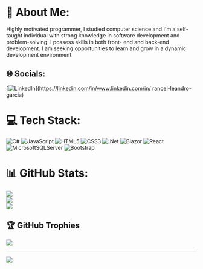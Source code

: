 # 💫 About Me:
Highly motivated programmer, I studied computer science and I'm a self-taught individual with strong knowledge in software development and problem-solving. I possess skills in both front- end and back-end development. I am seeking opportunities to learn and grow in a dynamic development environment.


## 🌐 Socials:
[![LinkedIn](https://img.shields.io/badge/LinkedIn-%230077B5.svg?logo=linkedin&logoColor=white)](https://linkedin.com/in/www.linkedin.com/in/ rancel-leandro-garcia) 

# 💻 Tech Stack:
![C#](https://img.shields.io/badge/c%23-%23239120.svg?style=for-the-badge&logo=c-sharp&logoColor=white) ![JavaScript](https://img.shields.io/badge/javascript-%23323330.svg?style=for-the-badge&logo=javascript&logoColor=%23F7DF1E) ![HTML5](https://img.shields.io/badge/html5-%23E34F26.svg?style=for-the-badge&logo=html5&logoColor=white) ![CSS3](https://img.shields.io/badge/css3-%231572B6.svg?style=for-the-badge&logo=css3&logoColor=white) ![.Net](https://img.shields.io/badge/.NET-5C2D91?style=for-the-badge&logo=.net&logoColor=white) ![Blazor](https://img.shields.io/badge/blazor-%235C2D91.svg?style=for-the-badge&logo=blazor&logoColor=white) ![React](https://img.shields.io/badge/react-%2320232a.svg?style=for-the-badge&logo=react&logoColor=%2361DAFB) ![MicrosoftSQLServer](https://img.shields.io/badge/Microsoft%20SQL%20Server-CC2927?style=for-the-badge&logo=microsoft%20sql%20server&logoColor=white) ![Bootstrap](https://img.shields.io/badge/bootstrap-%238511FA.svg?style=for-the-badge&logo=bootstrap&logoColor=white)
# 📊 GitHub Stats:
![](https://github-readme-stats.vercel.app/api?username=RncH2&theme=calm&hide_border=false&include_all_commits=false&count_private=true)<br/>
![](https://github-readme-streak-stats.herokuapp.com/?user=RncH2&theme=calm&hide_border=false)<br/>
![](https://github-readme-stats.vercel.app/api/top-langs/?username=RncH2&theme=calm&hide_border=false&include_all_commits=false&count_private=true&layout=compact)

## 🏆 GitHub Trophies
![](https://github-profile-trophy.vercel.app/?username=RncH2&theme=onedark&no-frame=false&no-bg=true&margin-w=4)

---
[![](https://visitcount.itsvg.in/api?id=RncH2&icon=0&color=0)](https://visitcount.itsvg.in)

<!-- Proudly created with GPRM ( https://gprm.itsvg.in ) -->
